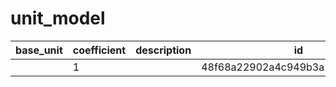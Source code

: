 # unit_model
|base_unit|coefficient|description|id|is_error|name|
|--|--|--|--|--|--|
||1||48f68a22902a4c949b3a185aaaa4f456|True|грамм|